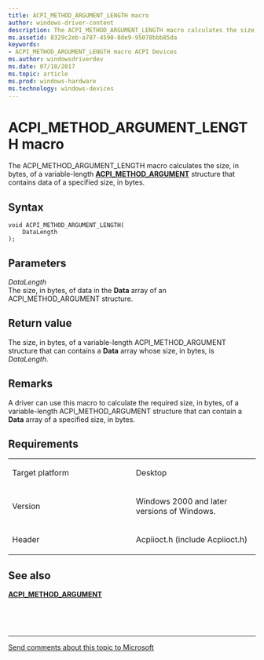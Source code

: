 ```yaml
---
title: ACPI_METHOD_ARGUMENT_LENGTH macro
author: windows-driver-content
description: The ACPI_METHOD_ARGUMENT_LENGTH macro calculates the size, in bytes, of a variable-length ACPI_METHOD_ARGUMENT structure that contains data of a specified size, in bytes.
ms.assetid: 8329c2eb-a787-4590-8de9-95078bbb85da
keywords: 
- ACPI_METHOD_ARGUMENT_LENGTH macro ACPI Devices
ms.author: windowsdriverdev
ms.date: 07/18/2017
ms.topic: article
ms.prod: windows-hardware
ms.technology: windows-devices
---
```


# ACPI\_METHOD\_ARGUMENT\_LENGTH macro


The ACPI\_METHOD\_ARGUMENT\_LENGTH macro calculates the size, in bytes, of a variable-length [**ACPI\_METHOD\_ARGUMENT**](https://msdn.microsoft.com/library/windows/hardware/ff536125) structure that contains data of a specified size, in bytes.

Syntax
------

```ManagedCPlusPlus
void ACPI_METHOD_ARGUMENT_LENGTH(
    DataLength
);
```

Parameters
----------

*DataLength*   
The size, in bytes, of data in the **Data** array of an ACPI\_METHOD\_ARGUMENT structure.

Return value
------------

The size, in bytes, of a variable-length ACPI\_METHOD\_ARGUMENT structure that can contains a **Data** array whose size, in bytes, is *DataLength*.

Remarks
-------

A driver can use this macro to calculate the required size, in bytes, of a variable-length ACPI\_METHOD\_ARGUMENT structure that can contain a **Data** array of a specified size, in bytes.

Requirements
------------

<table>
<colgroup>
<col width="50%" />
<col width="50%" />
</colgroup>
<tbody>
<tr class="odd">
<td><p>Target platform</p></td>
<td>Desktop</td>
</tr>
<tr class="even">
<td><p>Version</p></td>
<td><p>Windows 2000 and later versions of Windows.</p></td>
</tr>
<tr class="odd">
<td><p>Header</p></td>
<td>Acpiioct.h (include Acpiioct.h)</td>
</tr>
</tbody>
</table>

## See also


[**ACPI\_METHOD\_ARGUMENT**](https://msdn.microsoft.com/library/windows/hardware/ff536125)

 

 


--------------------
[Send comments about this topic to Microsoft](mailto:wsddocfb@microsoft.com?subject=Documentation%20feedback%20%5Bacpi\acpi%5D:%20ACPI_METHOD_ARGUMENT_LENGTH%20macro%20%20RELEASE:%20%287/18/2017%29&body=%0A%0APRIVACY%20STATEMENT%0A%0AWe%20use%20your%20feedback%20to%20improve%20the%20documentation.%20We%20don't%20use%20your%20email%20address%20for%20any%20other%20purpose,%20and%20we'll%20remove%20your%20email%20address%20from%20our%20system%20after%20the%20issue%20that%20you're%20reporting%20is%20fixed.%20While%20we're%20working%20to%20fix%20this%20issue,%20we%20might%20send%20you%20an%20email%20message%20to%20ask%20for%20more%20info.%20Later,%20we%20might%20also%20send%20you%20an%20email%20message%20to%20let%20you%20know%20that%20we've%20addressed%20your%20feedback.%0A%0AFor%20more%20info%20about%20Microsoft's%20privacy%20policy,%20see%20http://privacy.microsoft.com/default.aspx. "Send comments about this topic to Microsoft")



